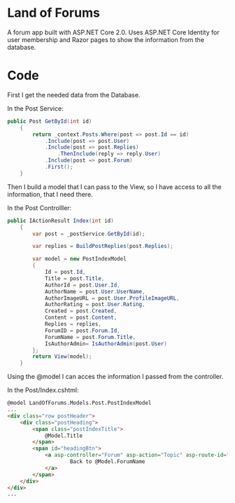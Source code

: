 # Land of Forums

A forum app built with ASP.NET Core 2.0. Uses ASP.NET Core Identity for user membership and Razor pages to show the information from the database.

# Code

First I get the needed data from the Database.

In the Post Service:
```c#
public Post GetById(int id)
    {
        return _context.Posts.Where(post => post.Id == id)
            .Include(post => post.User)
            .Include(post => post.Replies)
                .ThenInclude(reply => reply.User)
            .Include(post => post.Forum)
            .First();
    }
```
Then I build a model that I can pass to the View, so I have access to all the information, that I need there.

In the Post Controlller:
```c#
public IActionResult Index(int id)
    {
        var post = _postService.GetById(id);

        var replies = BuildPostReplies(post.Replies);

        var model = new PostIndexModel
        {
            Id = post.Id,
            Title = post.Title,
            AuthorId = post.User.Id,
            AuthorName = post.User.UserName,
            AuthorImageURL = post.User.ProfileImageURL,
            AuthorRating = post.User.Rating,
            Created = post.Created,
            Content = post.Content,
            Replies = replies,
            ForumID = post.Forum.Id,
            ForumName = post.Forum.Title,
            IsAuthorAdmin= IsAuthorAdmin(post.User)
        };
        return View(model);
    }
```
Using the @model I can acces the information I passed from the controller.

In the Post/Index.cshtml:
```html
@model LandOfForums.Models.Post.PostIndexModel
...
<div class="row postHeader">
    <div class="postHeading">
        <span class="postIndexTitle">
            @Model.Title
        </span>
        <span id="headingBtn">
            <a asp-controller="Forum" asp-action="Topic" asp-route-id="@Model.ForumID" class="btn btn-back">
                    Back to @Model.ForumName
            </a>
        </span>
    </div>
</div>
...
```
